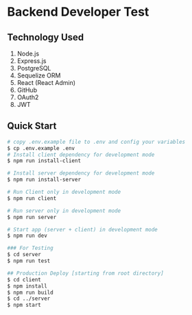 # Backend Developer Test

## Technology Used
1. Node.js
2. Express.js
3. PostgreSQL
4. Sequelize ORM
5. React (React Admin)
6. GitHub
7. OAuth2
8. JWT


## Quick Start
```bash
# copy .env.example file to .env and config your variables
$ cp .env.example .env
# Install client dependency for development mode
$ npm run install-client

# Install server dependency for development mode
$ npm run install-server

# Run Client only in development mode
$ npm run client

# Run server only in development mode
$ npm run server

# Start app (server + client) in development mode
$ npm run dev

### For Testing 
$ cd server
$ npm run test

## Production Deploy [starting from root directory]
$ cd client
$ npm install
$ npm run build
$ cd ../server
$ npm start

```